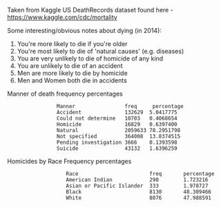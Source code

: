 Taken from Kaggle US DeathRecords dataset found here - https://www.kaggle.com/cdc/mortality

Some interesting/obvious notes about dying (in 2014):

1. You're more likely to die if you're older
2. You're most likely to die of 'natural causes' (e.g. diseases)
3. You are very unlikely to die of homicide of any kind
4. You are unlikely to die of an accident
5. Men are more likely to die by homicide
6. Men and Women both die in accidents


Manner of death frequency percentages

                    Manner                freq     percentage
                    Accident              132629  5.0417775
                    Could not determine   10703   0.4068654
                    Homicide              16829   0.6397400
                    Natural               2059633 78.2951798
                    Not specified         364008  13.8374515
                    Pending investigation 3666    0.1393598
                    Suicide               43132   1.6396259


Homicides by Race Frequency percentages

                       Race                       freq       percentage
                       American Indian            290        1.723216
                       Asian or Pacific Islander  333        1.978727
                       Black                      8130       48.309466
                       White                      8076       47.988591

